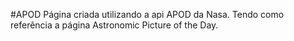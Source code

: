 #APOD
Página criada utilizando a api APOD da Nasa. Tendo como referência a página Astronomic Picture of the Day.
